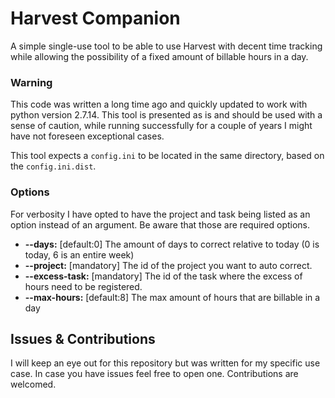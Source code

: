 # Harvest Companion

A simple single-use tool to be able to use Harvest with decent time tracking while allowing the possibility of a fixed amount of billable hours in a day.

### Warning
This code was written a long time ago and quickly updated to work with python version 2.7.14.
This tool is presented as is and should be used with a sense of caution, while running successfully for a couple of years I might have not foreseen exceptional cases.

This tool expects a `config.ini` to be located in the same directory, based on the `config.ini.dist`.

### Options

For verbosity I have opted to have the project and task being listed as an option instead of an argument.
Be aware that those are required options.
 - **--days:** [default:0] The amount of days to correct relative to today (0 is today, 6 is an entire week)
 - **--project:** [mandatory] The id of the project you want to auto correct.
 - **--excess-task:** [mandatory] The id of the task where the excess of hours need to be registered.
 - **--max-hours:** [default:8] The max amount of hours that are billable in a day
 
## Issues & Contributions
I will keep an eye out for this repository but was written for my specific use case. In case you have issues feel free to open one.
Contributions are welcomed. 